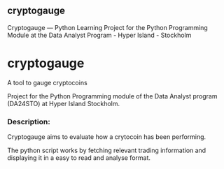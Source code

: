 ## cryptogauge
 Cryptogauge — Python Learning Project for the Python Programming Module at the Data Analyst Program - Hyper Island - Stockholm

# cryptogauge

A tool to gauge cryptocoins
  
Project for the Python Programming module of the Data Analyst program (DA24STO) at Hyper Island Stockholm.


### Description:

Cryptogauge aims to evaluate how a crytocoin has been performing.

The python script works by fetching relevant trading information and displaying it in a easy to read and analyse format.
